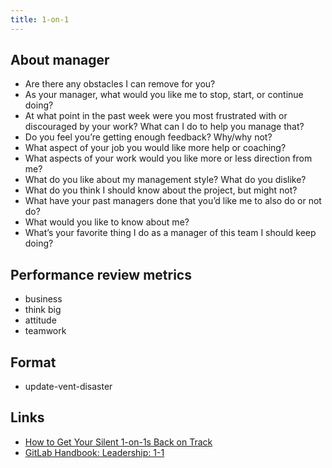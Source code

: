 ```yaml
---
title: 1-on-1
---
```


## About manager
- Are there any obstacles I can remove for you?
- As your manager, what would you like me to stop, start, or continue doing?
- At what point in the past week were you most frustrated with or discouraged by your work? What can I do to help you manage that?
- Do you feel you’re getting enough feedback? Why/why not?
- What aspect of your job you would like more help or coaching?
- What aspects of your work would you like more or less direction from me?
- What do you like about my management style? What do you dislike?
- What do you think I should know about the project, but might not?
- What have your past managers done that you’d like me to also do or not do?
- What would you like to know about me?
- What’s your favorite thing I do as a manager of this team I should keep doing?

## Performance review metrics
- business
- think big
- attitude
- teamwork

## Format
- update-vent-disaster

## Links
- [How to Get Your Silent 1-on-1s Back on Track](https://codecapsule.com/2021/09/09/how-to-get-your-silent-1-on-1s-back-on-track/)
- [GitLab Handbook: Leadership: 1-1](https://about.gitlab.com/handbook/leadership/1-1/)
